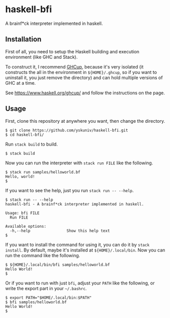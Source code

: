 # haskell-bfi
A brainf*ck interpreter implemented in haskell.

## Installation
First of all, you need to setup the Haskell building and execution environment (like GHC and Stack).

To construct it, I recommend [GHCup](https://www.haskell.org/ghcup/), because it's very isolated (it constructs the all in the environment in `${HOME}/.ghcup`, so if you want to uninstall it, you just remove the directory) and can hold multiple versions of GHC at a time.

See https://www.haskell.org/ghcup/ and follow the instructions on the page.

## Usage
First, clone this repository at anywhere you want, then change the directory.

```console
$ git clone https://github.com/yskuniv/haskell-bfi.git
$ cd haskell-bfi/
```

Run `stack build` to build.

```console
$ stack build
```

Now you can run the interpreter with `stack run FILE` like the following.

```console
$ stack run samples/helloworld.bf
Hello, world!
$
```

If you want to see the help, just you run `stack run -- --help`.

```console
$ stack run -- --help
haskell-bfi - A brainf*ck interpreter implemented in haskell.

Usage: bfi FILE
  Run FILE

Available options:
  -h,--help                Show this help text
$
```

If you want to install the command for using it, you can do it by `stack install`. By default, maybe it's installed at `${HOME}/.local/bin`. Now you can run the command like the following.

```console
$ ${HOME}/.local/bin/bfi samples/helloworld.bf
Hello World!
$
```

Or if you want to run with just `bfi`, adjust your `PATH` like the following, or write the export part in your `~/.bashrc`.

```console
$ export PATH="$HOME/.local/bin:$PATH"
$ bfi samples/helloworld.bf
Hello World!
$
```
